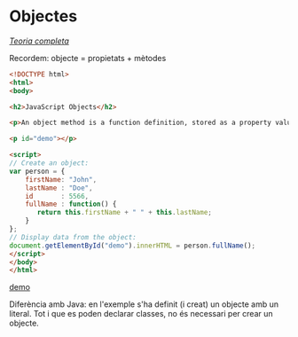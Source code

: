 Objectes
=======

[*Teoria completa*](https://www.w3schools.com/js/js_objects.asp)

Recordem: objecte = propietats + mètodes

```html
<!DOCTYPE html>
<html>
<body>

<h2>JavaScript Objects</h2>

<p>An object method is a function definition, stored as a property value.</p>

<p id="demo"></p>

<script>
// Create an object:
var person = {
    firstName: "John",
    lastName : "Doe",
    id       : 5566,
    fullName : function() {
       return this.firstName + " " + this.lastName;
    }
};
// Display data from the object:
document.getElementById("demo").innerHTML = person.fullName();
</script>
</body>
</html>
```

[demo](https://www.w3schools.com/js/tryit.asp?filename=tryjs_objects_method)

Diferència amb Java: en l'exemple s'ha definit (i creat) un objecte amb un literal. Tot i que es poden declarar classes, no és necessari per crear un objecte.
